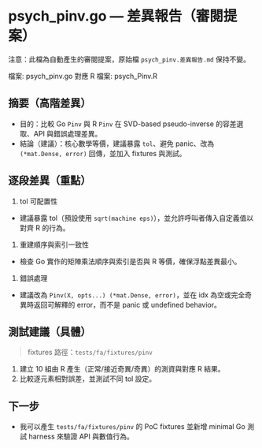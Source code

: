 # psych_pinv.go — 差異報告（審閱提案）

注意：此檔為自動產生的審閱提案，原始檔 `psych_pinv.差異報告.md` 保持不變。

檔案: psych_pinv.go
對應 R 檔案: psych_Pinv.R

## 摘要（高階差異）

- 目的：比較 Go `Pinv` 與 R `Pinv` 在 SVD-based pseudo-inverse 的容差選取、API 與錯誤處理差異。
- 結論（建議）：核心數學等價，建議暴露 `tol`、避免 panic、改為 `(*mat.Dense, error)` 回傳，並加入 fixtures 與測試。

## 逐段差異（重點）

1. tol 可配置性

- 建議暴露 tol（預設使用 `sqrt(machine eps)`），並允許呼叫者傳入自定義值以對齊 R 的行為。

1. 重建順序與索引一致性

- 檢查 Go 實作的矩陣乘法順序與索引是否與 R 等價，確保浮點差異最小。

1. 錯誤處理

- 建議改為 `Pinv(X, opts...) (*mat.Dense, error)`，並在 idx 為空或完全奇異時返回可解釋的 error，而不是 panic 或 undefined behavior。

## 測試建議（具體）

> fixtures 路徑：`tests/fa/fixtures/pinv`

1. 建立 10 組由 R 產生（正常/接近奇異/奇異）的測資與對應 R 結果。
1. 比較逐元素相對誤差，並測試不同 tol 設定。

## 下一步

- 我可以產生 `tests/fa/fixtures/pinv` 的 PoC fixtures 並新增 minimal Go 測試 harness 來驗證 API 與數值行為。
